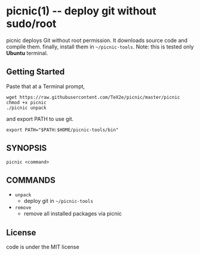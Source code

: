 # picnic(1) -- deploy git without sudo/root

picnic deploys Git without root permission.
It downloads source code and compile them. finally, install them in `~/picnic-tools`.
Note: this is tested only **Ubuntu** terminal.


## Getting Started

Paste that at a Terminal prompt,

    wget https://raw.githubusercontent.com/TeX2e/picnic/master/picnic
    chmod +x picnic
    ./picnic unpack

and export PATH to use git.

    export PATH="$PATH:$HOME/picnic-tools/bin"


## SYNOPSIS

    picnic <command>


## COMMANDS

- `unpack`
    * deploy git in `~/picnic-tools`
- `remove`
    * remove all installed packages via picnic


## License

code is under the MIT license
